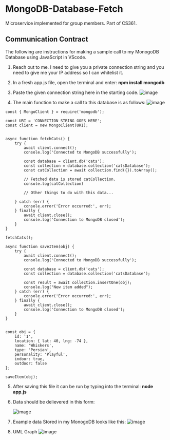 # MongoDB-Database-Fetch

Microservice implemented for group members. Part of CS361.

## Communication Contract ##

The following are instructions for making a sample call to my MonogoDB Database using JavaScript in VScode.

1. Reach out to me. I need to give you a private connection string and you need to give me your IP address so I can whitelist it.
   
2. In a fresh app.js file, open the terminal and enter: **npm install mongodb**

3. Paste the given connection string here in the starting code.
   ![image](https://github.com/user-attachments/assets/ff4c6762-def5-4501-83ea-218ead4de78d)

4. The main function to make a call to this database is as follows:
   ![image](https://github.com/user-attachments/assets/52dbb28b-18b1-43b9-9f0c-c8795bd962f4)

```
const { MongoClient } = require('mongodb');

const URI = 'CONNECTION STRING GOES HERE';
const client = new MongoClient(URI);


async function fetchCats() {
    try {
        await client.connect();
        console.log('Connected to MongoDB successfully');

        const database = client.db('cats');
        const collection = database.collection('catsDatabase');
        const catCollection = await collection.find({}).toArray();
        
        // Fetched data is stored catCollection.
        console.log(catCollection)

        // Other things to do with this data...

    } catch (err) {
        console.error('Error occurred:', err);
    } finally {
        await client.close();
        console.log('Connection to MongoDB closed');
    }
}

fetchCats();

async function saveItem(obj) {
    try {
        await client.connect();
        console.log('Connected to MongoDB successfully');

        const database = client.db('cats');
        const collection = database.collection('catsDatabase');

        const result = await collection.insertOne(obj);
        console.log("New item added");
    } catch (err) {
        console.error('Error occurred:', err);
    } finally {
        await client.close();
        console.log('Connection to MongoDB closed');
    }
}


const obj = {
    id: '1',
    location: { lat: 40, lng: -74 },
    name: 'Whiskers',
    type: 'Persian',
    personality: 'Playful',
    indoor: true,
    outdoor: false
};

saveItem(obj);
```

5. After saving this file it can be run by typing into the terminal: **node app.js**
6. Data should be delievered in this form:
   
   ![image](https://github.com/user-attachments/assets/6785fac1-5d96-4460-93d9-6c878e46b48f)


7. Example data Stored in my MonogoDB looks like this:
   ![image](https://github.com/user-attachments/assets/e60e5e88-fbb2-42d5-872a-4e911f0b086b)

8. UML Graph
   ![image](https://github.com/user-attachments/assets/baa90fe8-a2ca-456d-8b6d-a9dd47af1868)
